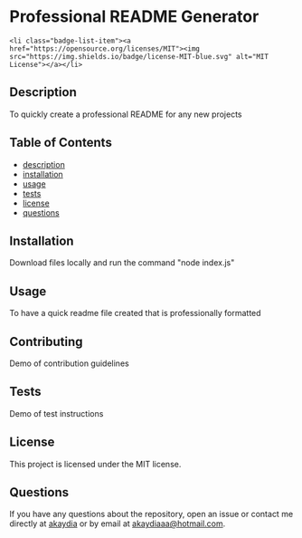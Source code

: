 # Professional README Generator
    <li class="badge-list-item"><a href="https://opensource.org/licenses/MIT"><img src="https://img.shields.io/badge/license-MIT-blue.svg" alt="MIT License"></a></li>
<a name="description"></a>
## Description
To quickly create a professional README for any new projects
## Table of Contents
* [description](#description)
* [installation](#installation)
* [usage](#usage)
* [tests](#tests)
* [license](#license)
* [questions](#questions)

<a name="installation"></a>
## Installation
Download files locally and run the command "node index.js"
  
<a name="usage"></a>
## Usage
To have a quick readme file created that is professionally formatted
<a name="contributing"></a>
## Contributing
  Demo of contribution guidelines
  
<a name="tests"></a>
## Tests
Demo of test instructions
  
<a name="license"></a>
## License
This project is licensed under the MIT license.

<a name="questions"></a>
## Questions
If you have any questions about the repository, open an issue or contact me directly at [akaydia](https://github.com/akaydia) or by email at [akaydiaaa@hotmail.com](mailto:akaydiaaa@hotmail.com).
